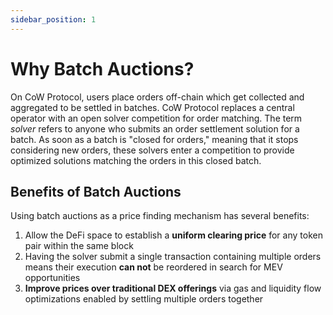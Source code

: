 ```yaml
---
sidebar_position: 1
---
```


# Why Batch Auctions?

On CoW Protocol, users place orders off-chain which get collected and aggregated to be settled in batches. CoW Protocol replaces a central operator with an open solver competition for order matching. The term _solver_ refers to anyone who submits an order settlement solution for a batch. As soon as a batch is "closed for orders," meaning that it stops considering new orders, these solvers enter a competition to provide optimized solutions matching the orders in this closed batch.

## Benefits of Batch Auctions

Using batch auctions as a price finding mechanism has several benefits:

1. Allow the DeFi space to establish a **uniform clearing price** for any token pair within the same block
2. Having the solver submit a single transaction containing multiple orders means their execution **can not** be reordered in search for MEV opportunities
3. **Improve prices over traditional DEX offerings** via gas and liquidity flow optimizations enabled by settling multiple orders together
